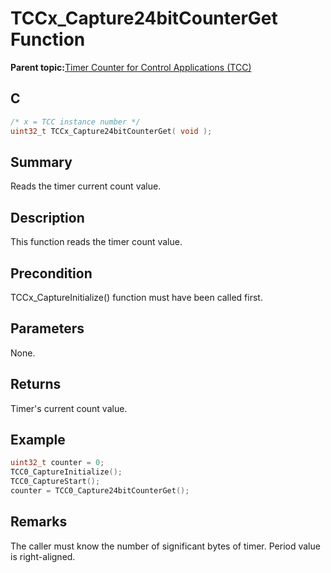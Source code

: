 # TCCx\_Capture24bitCounterGet Function

**Parent topic:**[Timer Counter for Control Applications \(TCC\)](GUID-CCA150A8-2C66-40B2-9C35-D7F3473720AE.md)

## C

```c
/* x = TCC instance number */
uint32_t TCCx_Capture24bitCounterGet( void );
```

## Summary

Reads the timer current count value.

## Description

This function reads the timer count value.

## Precondition

TCCx\_CaptureInitialize\(\) function must have been called first.

## Parameters

None.

## Returns

Timer's current count value.

## Example

```c
uint32_t counter = 0;
TCC0_CaptureInitialize();
TCC0_CaptureStart();
counter = TCC0_Capture24bitCounterGet();
```

## Remarks

The caller must know the number of significant bytes of timer. Period value is right-aligned.

